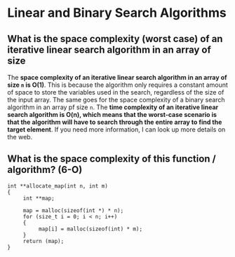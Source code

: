 # Linear and Binary Search Algorithms

## What is the space complexity (worst case) of an iterative linear search algorithm in an array of size 

The **space complexity of an iterative linear search algorithm in an array of size `n` is O(1)**. This is because the algorithm only requires a constant amount of space to store the variables used in the search, regardless of the size of the input array. The same goes for the space complexity of a binary search algorithm in an array pf size `n`. The **time complexity of an iterative linear search algorithm is O(n), which means that the worst-case scenario is that the algorithm will have to search through the entire array to find the target element**. If you need more information, I can look up more details on the web.

## What is the space complexity of this function / algorithm? (6-O)

```
int **allocate_map(int n, int m)
{
     int **map;

     map = malloc(sizeof(int *) * n);
     for (size_t i = 0; i < n; i++)
     {
          map[i] = malloc(sizeof(int) * m);
     }
     return (map);
}
```
